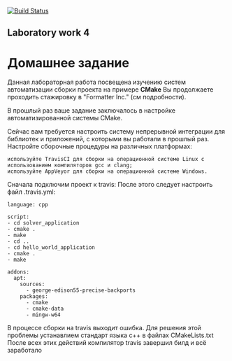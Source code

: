 [![Build Status](https://travis-ci.com/Ko71k/lab04.svg?branch=master)](https://travis-ci.com/Ko71k/lab04)
## Laboratory work 4
# Домашнее задание
Данная лабораторная работа посвещена изучению систем автоматизации сборки проекта на примере **CMake**
Вы продолжаете проходить стажировку в "Formatter Inc." (см подробности).

В прошлый раз ваше задание заключалось в настройке автоматизированной системы CMake.

Сейчас вам требуется настроить систему непрерывной интеграции для библиотек и приложений, с которыми вы работали в прошлый раз. Настройте сборочные процедуры на различных платформах:

    используйте TravisCI для сборки на операционной системе Linux с использованием компиляторов gcc и clang;
    используйте AppVeyor для сборки на операционной системе Windows.
    
Сначала подключим проект к travis: 
После этого следует настроить файл .travis.yml:
```
language: cpp

script:
- cd solver_application
- cmake .
- make
- cd ..
- cd hello_world_application
- cmake .
- make

addons:
  apt:
    sources:
      - george-edison55-precise-backports
    packages:
      - cmake
      - cmake-data
      - mingw-w64
```
В процессе сборки на travis выходит ошибка. Для решения этой проблемы устанавлием стандарт языка c++ в файлах CMakeLists.txt
После всех этих действий компилятор travis завершил билд и всё заработало
